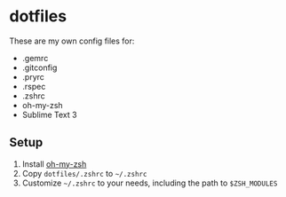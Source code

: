 dotfiles
========

These are my own config files for:

- .gemrc
- .gitconfig
- .pryrc
- .rspec
- .zshrc
- oh-my-zsh
- Sublime Text 3

Setup
-----

1. Install [oh-my-zsh](https://github.com/robbyrussell/oh-my-zsh)
2. Copy `dotfiles/.zshrc` to `~/.zshrc`
3. Customize `~/.zshrc` to your needs, including the path to `$ZSH_MODULES`
